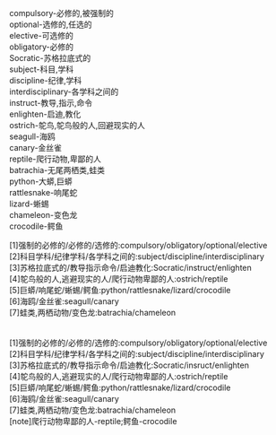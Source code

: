 compulsory-必修的,被强制的<br>
optional-选修的,任选的<br>
elective-可选修的<br>
obligatory-必修的<br>
Socratic-苏格拉底式的<br>
subject-科目,学科<br>
discipline-纪律,学科<br>
interdisciplinary-各学科之间的<br>
instruct-教导,指示,命令<br>
enlighten-启迪,教化<br>
ostrich-鸵鸟,鸵鸟般的人,回避现实的人<br>
seagull-海鸥<br>
canary-金丝雀<br>
reptile-爬行动物,卑鄙的人<br>
batrachia-无尾两栖类,蛙类<br>
python-大蟒,巨蟒<br>
rattlesnake-响尾蛇<br>
lizard-蜥蜴<br>
chameleon-变色龙<br>
crocodile-鳄鱼<br>

[1]强制的必修的/必修的/选修的:compulsory/obligatory/optional/elective<br>
[2]科目学科/纪律学科/各学科之间的:subject/discipline/interdisciplinary<br>
[3]苏格拉底式的/教导指示命令/启迪教化:Socratic/instruct/enlighten<br>
[4]鸵鸟般的人,逃避现实的人/爬行动物卑鄙的人:ostrich/reptile<br>
[5]巨蟒/响尾蛇/蜥蜴/鳄鱼:python/rattlesnake/lizard/crocodile<br>
[6]海鸥/金丝雀:seagull/canary<br>
[7]蛙类,两栖动物/变色龙:batrachia/chameleon<br>
<br>
<br>
[1]强制的必修的/必修的/选修的:compulsory/obligatory/optional/elective<br>
[2]科目学科/纪律学科/各学科之间的:subject/discipline/interdisciplinary<br>
[3]苏格拉底式的/教导指示命令/启迪教化:Socratic/insruct/enlighten<br>
[4]鸵鸟般的人,逃避现实的人/爬行动物卑鄙的人:ostrich/reptile<br>
[5]巨蟒/响尾蛇/蜥蜴/鳄鱼:python/rattlesnake/lizard/crocodile<br>
[6]海鸥/金丝雀:seagull/canary<br>
[7]蛙类,两栖动物/变色龙:batrachia/chameleon<br>
[note]爬行动物卑鄙的人-reptile;鳄鱼-crocodile<br>
<br>
